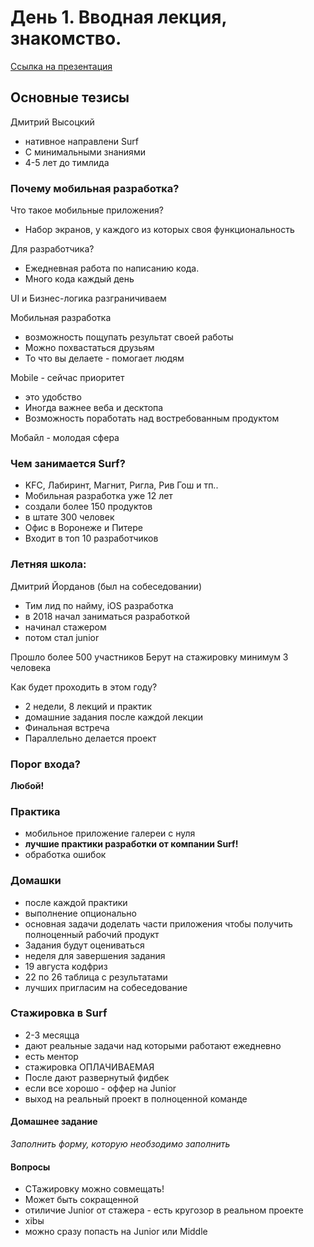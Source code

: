 # День 1. Вводная лекция, знакомство.

[Ссылка на презентация](https://github.com/lexonerus/SurfSummerSchool2022/blob/main/Day-1/%D0%92%D0%B2%D0%BE%D0%B4%D0%BD%D0%B0%D1%8F%20%D0%BB%D0%B5%D0%BA%D1%86%D0%B8%D1%8F.pdf)

## Основные тезисы
Дмитрий Высоцкий
- нативное направлени Surf
- С минимальными знаниями
- 4-5 лет до тимлида

### Почему мобильная разработка?
Что такое мобильные приложения?
- Набор экранов, у каждого из которых своя функциональность

Для разработчика?
- Ежедневная работа по написанию кода.
- Много кода каждый день

UI и Бизнес-логика разграничиваем

Мобильная разработка
- возможность пощупать результат своей работы
- Можно похвастаться друзьям
- То что вы делаете - помогает людям

Mobile - сейчас приоритет
- это удобство
- Иногда важнее веба и десктопа
- Возможность поработать над востребованным продуктом

Мобайл - молодая сфера

### Чем занимается Surf?
- KFC, Лабиринт, Магнит, Ригла, Рив Гош и тп..
- Мобильная разработка уже 12 лет
- создали более 150 продуктов
- в штате 300 человек
- Офис в Воронеже и Питере
- Входит в топ 10 разработчиков


### Летняя школа:
Дмитрий Йорданов (был на собеседовании)
- Тим лид по найму, iOS разработка
- в 2018 начал заниматься разработкой
- начинал стажером
- потом стал junior

Прошло более 500 участников
Берут на стажировку минимум 3 человека

Как будет проходить в этом году?
- 2 недели, 8 лекций и практик
- домашние задания после каждой лекции
- Финальная встреча
- Параллельно делается проект

### Порог входа?
**Любой!**

### Практика
- мобильное приложение галереи с нуля
- **лучшие практики разработки от компании Surf!**
- обработка ошибок

### Домашки
- после каждой практики
- выполнение опционально
- основная задачи доделать части приложения чтобы получить полноценный рабочий продукт
- Задания будут оцениваться
- неделя для завершения задания
- 19 августа кодфриз
- 22 по 26 таблица с результатами
- лучших пригласим на собеседование

### Стажировка в Surf
- 2-3 месяцца
- дают реальные задачи над которыми работают ежедневно
- есть ментор
- стажировка ОПЛАЧИВАЕМАЯ
- После дают развернутый фидбек
- если все хорошо - оффер на Junior
- выход на реальный проект в полноценной команде

#### Домашнее задание

*Заполнить форму, которую необзодимо заполнить*

#### Вопросы
- СТажировку можно совмещать!
- Может быть сокращенной
- отиличие Junior от стажера - есть кругозор в реальном проекте
- xibы
- можно сразу попасть на Junior или Middle
